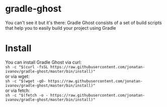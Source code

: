 # gradle-ghost
You can't see it but it's there: Gradle Ghost consists of a set of build scripts that help you to easily build your project using Gradle

# Install

You can install Gradle Ghost via curl:  
`sh -c "$(curl -fsSL https://raw.githubusercontent.com/jonatan-ivanov/gradle-ghost/master/bin/install)"`  
or via wget:  
`sh -c "$(wget -qO- https://raw.githubusercontent.com/jonatan-ivanov/gradle-ghost/master/bin/install)"`  
or via fetch:  
`sh -c "$(fetch -o - https://raw.githubusercontent.com/jonatan-ivanov/gradle-ghost/master/bin/install)"`

